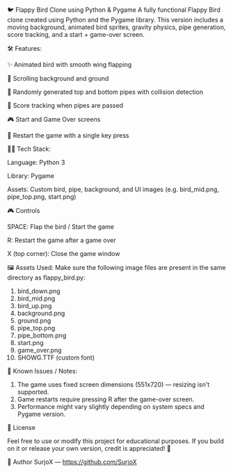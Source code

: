 🐦 Flappy Bird Clone using Python & Pygame
A fully functional Flappy Bird clone created using Python and the Pygame library. This version includes a moving background, animated bird sprites, gravity physics, pipe generation, score tracking, and a start + game-over screen.


🛠 Features:

✨ Animated bird with smooth wing flapping

🌆 Scrolling background and ground

🚧 Randomly generated top and bottom pipes with collision detection

🧠 Score tracking when pipes are passed

🎮 Start and Game Over screens

🔁 Restart the game with a single key press


🧑‍💻 Tech Stack:

Language: Python 3

Library: Pygame

Assets: Custom bird, pipe, background, and UI images (e.g. bird_mid.png, pipe_top.png, start.png)


🎮 Controls

SPACE: Flap the bird / Start the game

R: Restart the game after a game over

X (top corner): Close the game window


🖼️ Assets Used: 
Make sure the following image files are present in the same directory as flappy_bird.py:

1. bird_down.png
2. bird_mid.png
3. bird_up.png
4. background.png
5. ground.png
6. pipe_top.png
7. pipe_bottom.png
8. start.png
9. game_over.png
10. SHOWG.TTF (custom font)

📌 Known Issues / Notes:
1. The game uses fixed screen dimensions (551x720) — resizing isn't supported.
2. Game restarts require pressing R after the game-over screen.
3. Performance might vary slightly depending on system specs and Pygame version.

📜 License

Feel free to use or modify this project for educational purposes. If you build on it or release your own version, credit is appreciated! 💛

👤 Author
SurjoX — https://github.com/SurjoX

